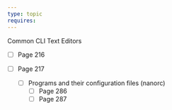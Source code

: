 ```yaml
---
type: topic
requires:
---
```

Common CLI Text Editors
- [ ] Page 216
- [ ] Page 217

	- [ ] Programs and their configuration files (nanorc)
		- [ ] Page 286
		- [ ] Page 287 